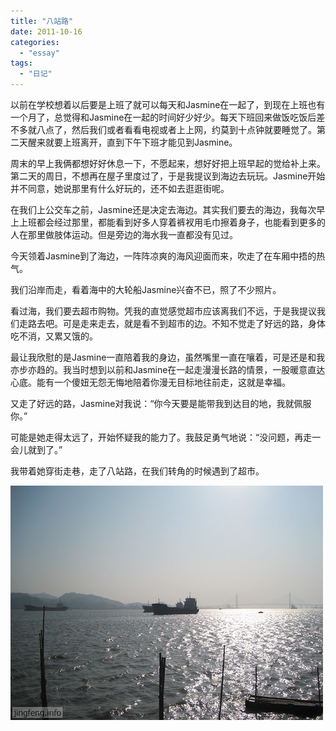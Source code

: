 ```yaml
---
title: "八站路"
date: 2011-10-16
categories: 
  - "essay"
tags: 
  - "日记"
---
```


以前在学校想着以后要是上班了就可以每天和Jasmine在一起了，到现在上班也有一个月了，总觉得和Jasmine在一起的时间好少好少。每天下班回来做饭吃饭后差不多就八点了，然后我们或者看看电视或者上上网，约莫到十点钟就要睡觉了。第二天醒来就要上班离开，直到下午下班才能见到Jasmine。

周末的早上我俩都想好好休息一下，不愿起来，想好好把上班早起的觉给补上来。第二天的周日，不想再在屋子里度过了，于是我提议到海边去玩玩。Jasmine开始并不同意，她说那里有什么好玩的，还不如去逛逛街呢。

在我们上公交车之前，Jasmine还是决定去海边。其实我们要去的海边，我每次早上上班都会经过那里，都能看到好多人穿着裤衩用毛巾擦着身子，也能看到更多的人在那里做肢体运动。但是旁边的海水我一直都没有见过。

今天领着Jasmine到了海边，一阵阵凉爽的海风迎面而来，吹走了在车厢中捂的热气。

我们沿岸而走，看着海中的大轮船Jasmine兴奋不已，照了不少照片。

看过海，我们要去超市购物。凭我的直觉感觉超市应该离我们不远，于是我提议我们走路去吧。可是走来走去，就是看不到超市的边。不知不觉走了好远的路，身体吃不消，又累又饿的。

最让我欣慰的是Jasmine一直陪着我的身边，虽然嘴里一直在嚷着，可是还是和我亦步亦趋的。我当时想到以前和Jasmine在一起走漫漫长路的情景，一股暖意直达心底。能有一个傻妞无怨无悔地陪着你漫无目标地往前走，这就是幸福。

又走了好远的路，Jasmine对我说：“你今天要是能带我到达目的地，我就佩服你。”

可能是她走得太远了，开始怀疑我的能力了。我鼓足勇气地说：“没问题，再走一会儿就到了。”

我带着她穿街走巷，走了八站路，在我们转角的时候遇到了超市。

![海边](images/6249268041_4dcc8047b9.jpg)
